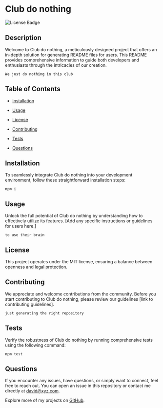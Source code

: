 # Club do nothing
![License Badge](https://img.shields.io/badge/license-MIT-blue.svg)

## Description
Welcome to Club do nothing, a meticulously designed project that offers an in-depth solution for generating README files for users. This README provides comprehensive information to guide both developers and enthusiasts through the intricacies of our creation.

```
We just do nothing in this club
```

## Table of Contents
* [Installation](#installation)
* [Usage](#usage)
* [License](#license)

* [Contributing](#contributing)
* [Tests](#tests)
* [Questions](#questions)

## Installation
To seamlessly integrate Club do nothing into your development environment, follow these straightforward installation steps:

```
npm i
```

## Usage
Unlock the full potential of Club do nothing by understanding how to effectively utilize its features. [Add any specific instructions or guidelines for users here.]

```
to use their brain
```

## License
This project operates under the MIT license, ensuring a balance between openness and legal protection.

## Contributing
We appreciate and welcome contributions from the community. Before you start contributing to Club do nothing, please review our guidelines [link to contributing guidelines].

```
just generating the right repository
```

## Tests
Verify the robustness of Club do nothing by running comprehensive tests using the following command:

```
npm test
```

## Questions
If you encounter any issues, have questions, or simply want to connect, feel free to reach out. You can open an issue in this repository or contact me directly at david@xyz.com.

Explore more of my projects on [GitHub](david).
